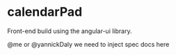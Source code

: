 # calendarPad
Front-end build using the angular-ui library.

@me or @yannickDaly we need to inject spec docs here
